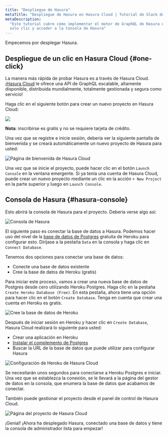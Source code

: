 ```yaml
---
title: "Despliegue de Hasura"
metaTitle: "Despliegue de Hasura en Hasura Cloud | Tutorial de Slack de autenticación de Hasura"
metaDescription:
  "Este tutorial cubre cómo implementar el motor de GraphQL de Hasura en Hasura Cloud utilizando el despliegue de un
  solo clic y acceder a la Consola de Hasura"
---
```


Empecemos por desplegar Hasura.

## Despliegue de un clic en Hasura Cloud {#one-click}

La manera más rápida de probar Hasura es a través de Hasura Cloud. ¡[Hasura Cloud](https://hasura.io/cloud/) le ofrece
una API de GraphQL escalable, altamente disponible, distribuida mundialmente, totalmente gestionada y segura como
servicio!

Haga clic en el siguiente botón para crear un nuevo proyecto en Hasura Cloud:

<a href="https://cloud.hasura.io/?pg=learn-hasura-backend&plcmt=body&tech=default&skip_onboarding=true" target="_blank"><img src="https://graphql-engine-cdn.hasura.io/assets/main-site/deploy-hasura-cloud.png" /></a>

**Nota**: inscribirse es gratis y no se requiere tarjeta de crédito.

Una vez que se registre e inicie sesión, debería ver la siguiente pantalla de bienvenida y se creará automáticamente un
nuevo proyecto de Hasura para usted:

![Página de bienvenida de Hasura Cloud](https://graphql-engine-cdn.hasura.io/learn-hasura/assets/graphql-hasura/hasura-cloud-welcome.png)

Una vez que se inicie el proyecto, puede hacer clic en el botón `Launch Console` en la ventana emergente. Si ya tenía
una cuenta de Hasura Cloud, puede crear un nuevo proyecto mediante un clic en la acción `+ New Project` en la parte
superior y luego en `Launch Console`.

## Consola de Hasura {#hasura-console}

Esto abrirá la consola de Hasura para el proyecto. Debería verse algo así:

![Consola de Hasura](https://graphql-engine-cdn.hasura.io/learn-hasura/assets/graphql-hasura/hasura-console.png)

El siguiente paso es conectar la base de datos a Hasura. Podemos hacer uso del nivel de la
[base de datos de Postgres](https://hasura.io/learn/database/postgresql/what-is-postgresql/) gratuita de Heroku para
configurar esto. Diríjase a la pestaña `Data` en la consola y haga clic en `Connect Database`.

Tenemos dos opciones para conectar una base de datos:

- Conecte una base de datos existente
- Cree la base de datos de Heroku (gratis)

Para iniciar este proceso, vamos a crear una nueva base de datos de Postgres desde cero utilizando Heroku Postgres. Haga
clic en la pestaña `Create Heroku Database (Free)`. En esta pestaña, ahora tiene una opción para hacer clic en el botón
`Create Database`. Tenga en cuenta que crear una cuenta en Heroku es gratis.

![Cree la base de datos de Heroku](https://graphql-engine-cdn.hasura.io/learn-hasura/assets/graphql-hasura/create-heroku-database.png)

Después de iniciar sesión en Heroku y hacer clic en `Create Database`, Hasura Cloud realizará lo siguiente para usted:

- Crear una aplicación en Heroku
- [Instalar el complemento de Postgres](https://hasura.io/learn/database/postgresql/installation/installing-postgresql/)
- Buscar la URL de la base de datos que puede utilizar para configurar Hasura

![Configuración de Heroku de Hasura Cloud](https://graphql-engine-cdn.hasura.io/learn-hasura/assets/graphql-hasura/hasura-cloud-heroku-setup.png)

Se necesitarán unos segundos para conectarse a Heroku Postgres e iniciar. Una vez que se establezca la conexión, se le
llevará a la página del gestor de datos en la consola, que enumera la base de datos que acabamos de conectar.

También puede gestionar el proyecto desde el panel de control de Hasura Cloud.

![Página del proyecto de Hasura Cloud](https://graphql-engine-cdn.hasura.io/learn-hasura/assets/graphql-hasura/hasura-cloud-project-page.png)

¡Genial! ¡Ahora ha desplegado Hasura, conectado una base de datos y tiene la consola de administrador lista para
empezar!
